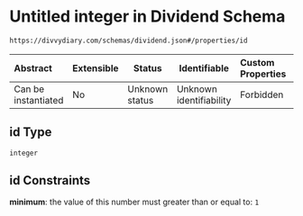 # Untitled integer in Dividend Schema

```txt
https://divvydiary.com/schemas/dividend.json#/properties/id
```

| Abstract            | Extensible | Status         | Identifiable            | Custom Properties | Additional Properties | Access Restrictions | Defined In                                                             |
| :------------------ | ---------- | -------------- | ----------------------- | :---------------- | --------------------- | ------------------- | ---------------------------------------------------------------------- |
| Can be instantiated | No         | Unknown status | Unknown identifiability | Forbidden         | Allowed               | none                | [dividend.json\*](../src/schemas/dividend.json "open original schema") |

## id Type

`integer`

## id Constraints

**minimum**: the value of this number must greater than or equal to: `1`
